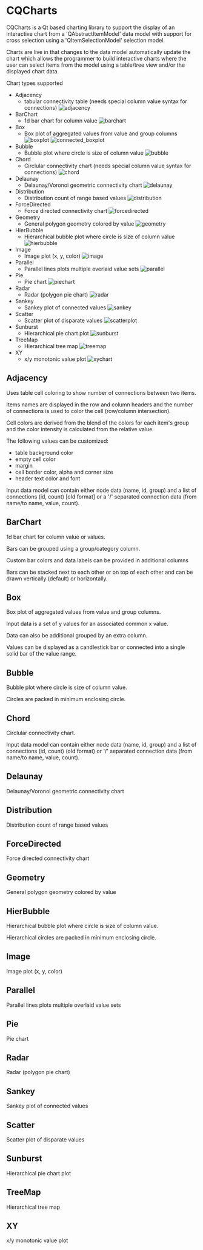 # CQCharts

CQCharts is a Qt based charting library to support the display of an interactive
chart from a 'QAbstractItemModel' data model with support for cross selection using
a 'QItemSelectionModel' selection model.

Charts are live in that changes to the data model automatically update
the chart which allows the programmer to build interactive charts where
the user can select items from the model using a table/tree view and/or
the displayed chart data.

Chart types supported 
  + Adjacency
    + tabular connectivity table (needs special column value syntax for connections)
    ![adjacency](adjacency.png "Adjacency Plot")
  + BarChart
    + 1d bar chart for column value
    ![barchart](barchart.png "Bar Chart")
  + Box
    + Box plot of aggregated values from value and group columns
    ![boxplot](boxplot.png "Box Plot")
    ![connected_boxplot](boxplot_connected.png "Connected Box Plot")
  + Bubble
    + Bubble plot where circle is size of column value
    ![bubble](bubbleplot.png "Bubble Plot")
  + Chord
    + Circlular connectivity chart (needs special column value syntax for connections)
    ![chord](chordplot.png "Chord Plot")
  + Delaunay
    + Delaunay/Voronoi geometric connectivity chart
    ![delaunay](delaunay.png "Delaunay Plot")
  + Distribution
    + Distribution count of range based values
    ![distribution](distribution.png "Distribution Plot")
  + ForceDirected
    + Force directed connectivity chart
    ![forcedirected](forcedirected.png "Force Directed Plot")
  + Geometry
    + General polygon geometry colored by value
    ![geometry](geometryplot.png "Geometry Plot")
  + HierBubble
    + Hierarchical bubble plot where circle is size of column value
    ![hierbubble](hierbubble.png "Hierarchical Bubble Plot")
  + Image
    + Image plot (x, y, color)
    ![image](imageplot.png "Image Plot")
  + Parallel
    + Parallel lines plots multiple overlaid value sets
    ![parallel](parallelplot.png "Parallel Plot")
  + Pie
    + Pie chart
    ![piechart](piechart.png "Pie Chart")
  + Radar
    + Radar (polygon pie chart)
    ![radar](radar.png "Radar Plot")
  + Sankey
    + Sankey plot of connected values
    ![sankey](sankey.png "Sankey Plot")
  + Scatter
    + Scatter plot of disparate values
    ![scatterplot](scatterplot.png "Scatter Plot")
  + Sunburst
    + Hierarchical pie chart plot
    ![sunburst](sunburst.png "Sunburst Plot")
  + TreeMap
    + Hierarchical tree map
    ![treemap](treemap.png "Treemap Plot")
  + XY
    + x/y monotonic value plot
    ![xychart](xychart.png "XY Chart")

## Adjacency

Uses table cell coloring to show number of connections between two items.

Items names are displayed in the row and column headers and the number of connections
is used to color the cell (row/column intersection).

Cell colors are derived from the blend of the colors for each item's group
and the color intensity is calculated from the relative value.

The following values can be customized:
 + table background color
 + empty cell color
 + margin
 + cell border color, alpha and corner size
 + header text color and font

Input data model can contain either node data (name, id, group) and a list of
connections (id, count) [old format] or a '/' separated connection data
(from name/to name, value, count).

## BarChart

1d bar chart for column value or values.

Bars can be grouped using a group/category column.

Custom bar colors and data labels can be provided in additional columns

Bars can be stacked next to each other or on top of each other and can be
drawn vertically (default) or horizontally.

## Box

Box plot of aggregated values from value and group columns.

Input data is a set of y values for an associated common x value.

Data can also be additional grouped by an extra column.

Values can be displayed as a candlestick bar or connected into a single
solid bar of the value range.

## Bubble

Bubble plot where circle is size of column value.

Circles are packed in minimum enclosing circle.

## Chord

Circlular connectivity chart.

Input data model can contain either node data (name, id, group) and a list of
connections (id, count) (old format) or '/' separated connection data
(from name/to name, value, count).

## Delaunay

Delaunay/Voronoi geometric connectivity chart

## Distribution
Distribution count of range based values

## ForceDirected
Force directed connectivity chart

## Geometry
General polygon geometry colored by value

## HierBubble

Hierarchical bubble plot where circle is size of column value.

Hierarchical circles are packed in minimum enclosing circle.

## Image
Image plot (x, y, color)

## Parallel
Parallel lines plots multiple overlaid value sets

## Pie
Pie chart

## Radar
Radar (polygon pie chart)

## Sankey
Sankey plot of connected values

## Scatter
Scatter plot of disparate values

## Sunburst
Hierarchical pie chart plot

## TreeMap
Hierarchical tree map

## XY
x/y monotonic value plot
